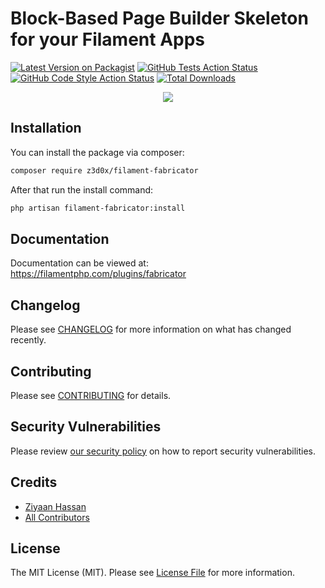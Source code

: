 # Block-Based Page Builder Skeleton for your Filament Apps

[![Latest Version on Packagist](https://img.shields.io/packagist/v/z3d0x/filament-fabricator.svg?style=flat-square)](https://packagist.org/packages/z3d0x/filament-fabricator)
[![GitHub Tests Action Status](https://img.shields.io/github/workflow/status/z3d0x/filament-fabricator/run-tests?label=tests)](https://github.com/z3d0x/filament-fabricator/actions?query=workflow%3Arun-tests+branch%3Amain)
[![GitHub Code Style Action Status](https://img.shields.io/github/workflow/status/z3d0x/filament-fabricator/Check%20&%20fix%20styling?label=code%20style)](https://github.com/Z3d0X/filament-fabricator/actions?query=workflow%3A%22Fix+PHP+code+style+issues%22+branch%3Amain)
[![Total Downloads](https://img.shields.io/packagist/dt/z3d0x/filament-fabricator.svg?style=flat-square)](https://packagist.org/packages/z3d0x/filament-fabricator)

<p align="center">
  <img src="https://user-images.githubusercontent.com/75579178/190926394-daa1b85d-70cc-4730-9a28-cd0c3a0d1230.png" />
</p>

## Installation

You can install the package via composer:

```bash
composer require z3d0x/filament-fabricator
```

After that run the install command:
```bash
php artisan filament-fabricator:install
```

## Documentation

Documentation can be viewed at: https://filamentphp.com/plugins/fabricator

## Changelog

Please see [CHANGELOG](CHANGELOG.md) for more information on what has changed recently.

## Contributing

Please see [CONTRIBUTING](.github/CONTRIBUTING.md) for details.

## Security Vulnerabilities

Please review [our security policy](../../security/policy) on how to report security vulnerabilities.

## Credits

- [Ziyaan Hassan](https://github.com/Z3d0X)
- [All Contributors](../../contributors)

## License

The MIT License (MIT). Please see [License File](LICENSE.md) for more information.
